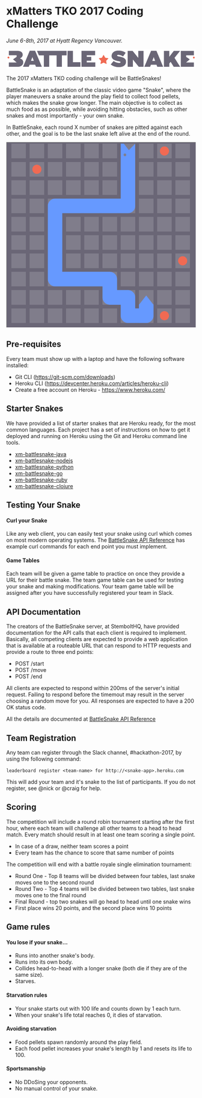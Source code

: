 # xMatters TKO 2017 Coding Challenge

_June 6-8th, 2017 at Hyatt Regency Vancouver._

![Battle Snake](docs/bs-logo-dark.png)

The 2017 xMatters TKO coding challenge will be BattleSnakes!

BattleSnake is an adaptation of the classic video game "Snake", where the player maneuvers a snake around the play field to collect food pellets, which makes the snake grow longer. The main objective is to collect as much food as as possible, while avoiding hitting obstacles, such as other snakes and most importantly - your own snake.

In BattleSnake, each round X number of snakes are pitted against each other, and the goal is to be the last snake left alive at the end of the round.

![Example Game Animation](docs/game.gif)

## Pre-requisites
Every team must show up with a laptop and have the following software installed:
* Git CLI (https://git-scm.com/downloads)
* Heroku CLI (https://devcenter.heroku.com/articles/heroku-cli)
* Create a free account on Heroku - https://www.heroku.com/

## Starter Snakes
We have provided a list of starter snakes that are Heroku ready, for the most common languages. Each project has a set of instructions on how to get it deployed and running on Heroku using the Git and Heroku command line tools.

* [xm-battlesnake-java](https://github.com/xmatters-tko/xm-battlesnake-java)
* [xm-battlesnake-nodejs](https://github.com/xmatters-tko/xm-battlesnake-nodejs)
* [xm-battlesnake-python](https://github.com/xmatters-tko/xm-battlesnake-python)
* [xm-battlesnake-go](https://github.com/xmatters-tko/xm-battlesnake-go)
* [xm-battlesnake-ruby](https://github.com/xmatters-tko/xm-battlesnake-ruby)
* [xm-battlesnake-clojure](https://github.com/xmatters-tko/xm-battlesnake-clojure)

## Testing Your Snake
#### Curl your Snake
Like any web client, you can easily test your snake using curl which comes on most modern operating systems. The [BattleSnake API Reference](https://stembolthq.github.io/battle_snake/) has example curl commands for each end point you must implement.

#### Game Tables
Each team will be given a game table to practice on once they provide a URL for their battle snake. The team game table can be used for testing your snake and making modifications. Your team game table will be assigned after you have successfully registered your team in Slack.

## API Documentation
The creators of the BattleSnake server, at StemboltHQ, have provided documentation for the API calls that each client is required to implement. Basically, all competing clients are expected to provide a web application that is available at a routeable URL that can respond to HTTP requests and provide a route to three end points:
* POST /start
* POST /move
* POST /end

All clients are expected to respond within 200ms of the server's initial request. Failing to respond before the timemout may result in the server choosing a random move for you. All responses are expected to have a 200 OK status code.

All the details are documented at [BattleSnake API Reference](https://stembolthq.github.io/battle_snake/)

## Team Registration
Any team can register through the Slack channel, #hackathon-2017, by using the following command:
```
leaderboard register <team-name> for http://<snake-app>.heroku.com
```
This will add your team and it's snake to the list of participants. If you do not register, see @nick or @craig for help.

## Scoring
The competition will include a round robin tournament starting after the first hour, where each team will challenge all other teams to a head to head match. Every match should result in at least one team scoring a single point.
* In case of a draw, neither team scores a point
* Every team has the chance to score that same number of points

The competition will end with a battle royale single elimination tournament:
* Round One - Top 8 teams will be divided between four tables, last snake moves one to the second round
* Round Two - Top 4 teams will be divided between two tables, last snake moves one to the final round
* Final Round - top two snakes will go head to head until one snake wins
* First place wins 20 points, and the second place wins 10 points

## Game rules

#### You lose if your snake…
* Runs into another snake's body.
* Runs into its own body.
* Collides head-to-head with a longer snake (both die if they are of the same size).
* Starves.

#### Starvation rules
* Your snake starts out with 100 life and counts down by 1 each turn.
* When your snake's life total reaches 0, it dies of starvation.

#### Avoiding starvation
* Food pellets spawn randomly around the play field.
* Each food pellet increases your snake's length by 1 and resets its life to 100.

#### Sportsmanship
* No DDoSing your opponents.
* No manual control of your snake.


